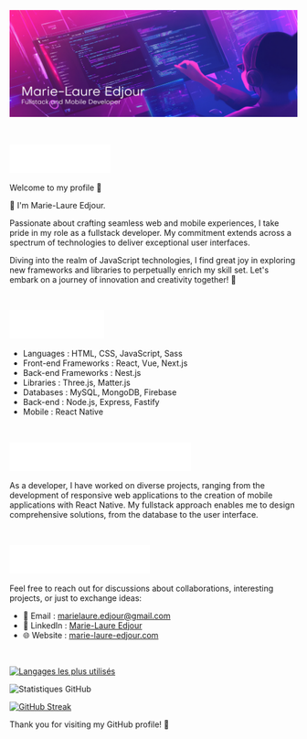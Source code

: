 ![Bannière](./assets/imgs/banner.svg)

&nbsp;

<img src="./assets/imgs/about-title.svg" height="50"> 


Welcome to my profile 👋

🎂 I'm Marie-Laure Edjour.

Passionate about crafting seamless web and mobile experiences, I take pride in my role as a fullstack developer. My commitment extends across a spectrum of technologies to deliver exceptional user interfaces.

Diving into the realm of JavaScript technologies, I find great joy in exploring new frameworks and libraries to perpetually enrich my skill set. Let's embark on a journey of innovation and creativity together! 🚀

&nbsp;

<img src="./assets/imgs/skills.svg" height="50"> 

- Languages : HTML, CSS, JavaScript, Sass
- Front-end Frameworks : React, Vue, Next.js
- Back-end Frameworks : Nest.js
- Libraries : Three.js, Matter.js
- Databases : MySQL, MongoDB, Firebase
- Back-end : Node.js, Express, Fastify
- Mobile : React Native

&nbsp;

<img src="./assets/imgs/experience.svg" height="50"> 

As a developer, I have worked on diverse projects, ranging from the development of responsive web applications to the creation of mobile applications with React Native. My fullstack approach enables me to design comprehensive solutions, from the database to the user interface.

&nbsp;

<img src="./assets/imgs/contact.svg" height="50"> 

Feel free to reach out for discussions about collaborations, interesting projects, or just to exchange ideas:

- 📧 Email : [marielaure.edjour@gmail.com](mailto:marielaure.edjour@gmail.com)
- 💼 LinkedIn : [Marie-Laure Edjour](https://www.linkedin.com/in/ml-edjour/)
- 🌐 Website : [marie-laure-edjour.com](https://www.marie-laure-edjour.com)

&nbsp;

[![Langages les plus utilisés](https://github-readme-stats.vercel.app/api/top-langs/?username=marielaure1&layout=compact&theme=radical)](https://github.com/marielaure1)

![Statistiques GitHub](https://github-readme-stats.vercel.app/api?username=marielaure1&show_icons=true&count_private=true&hide=stars,issues&theme=radical)

[![GitHub Streak](https://github-readme-streak-stats.herokuapp.com/?user=marielaure1&theme=radical)](https://github.com/marielaure1)






Thank you for visiting my GitHub profile!  🚀
